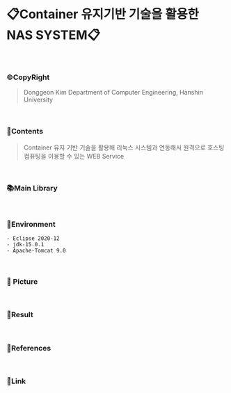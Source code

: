 # 📋Container 유지기반 기술을 활용한 NAS SYSTEM📋

<br>

### ©CopyRight

> Donggeon Kim
> Department of Computer Engineering, Hanshin University

<br>

### 📒Contents
> Container 유지 기반 기술을 활용해 리눅스 시스템과 연동해서 원격으로 호스팅 컴퓨팅을 이용할 수 있는 WEB Service

<br>

### 📚Main Library

<br>

### 🔧Environment
    - Eclipse 2020-12
    - jdk-15.0.1
    - Apache-Tomcat 9.0

<br>

### 📸 Picture

<br>

### 🤟Result

<br>

### 📖References

<br>

### 🔗Link
